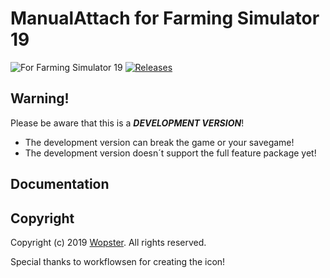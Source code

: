 # ManualAttach for Farming Simulator 19

![For Farming Simulator 19](https://img.shields.io/badge/Farming%20Simulator-19-FF7C00.svg) [![Releases](https://img.shields.io/github/release/stijnwop/guidanceSteering.svg)](https://github.com/stijnwop/guidanceSteering/releases)

## Warning!
Please be aware that this is a ***DEVELOPMENT VERSION***!
* The development version can break the game or your savegame!
* The development version doesn´t support the full feature package yet!

## Documentation


## Copyright
Copyright (c) 2019 [Wopster](https://github.com/stijnwop).
All rights reserved.

Special thanks to workflowsen for creating the icon! 
